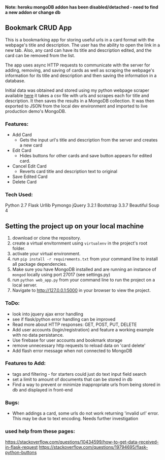 **Note: heroku mongoDB addon has been disabled/detached - need to find a new addon or change db**

## Bookmark CRUD App

This is a bookmarking app for storing useful urls in a card format with the webpage's title and description. The user has the ability to open the link in a new tab. Also, any card can have its title and description edited, and the card can be removed from the list.

The app uses async HTTP requests to communicate with the server for adding, removing, and saving of cards as well as scraping the webpage's information for its title and description and then saving the information in a database.

Initial data was obtained and stored using my python webpage scraper available [here](https://github.com/sebam2k4/webpage-scraper) it takes a csv file with urls and scrapes each for title and description. It then saves the results in a MongoDB collection. It was then exported to JSON from the local dev environment and imported to live production demo's MongoDB.

### Features:

- Add Card
  - Gets the input url's title and description from the server and creates a new card
- Edit Card
  - Hides buttons for other cards and save button appears for edited card.
- Cancel Edit Card
  - Reverts card title and description text to original
- Save Edited Card
- Delete Card

### Tech Used:
Python 2.7
Flask
Urllib
Pymongo
jQuery 3.2.1
Bootstrap 3.3.7
Beautiful Soup 4

## Setting the project up on your local machine
1. download or clone the repository.
2. create a virtual envitornment using `virtualenv` in the project's root folder.
3. activate your virtual environment.
4. run `pip install -r requirements.txt` from your command line to install all package dependencies.
5. Make sure you have MongoDB installed and are running an instance of `mongod` locally using port 27017 (see settings.py)
6. run `python web_app.py` from your command line to run the project on a local server.
7. Navigate to http://127.0.0.1:5000 in your browser to view the project.

### ToDo:
- look into jquery ajax error handling
- see if flask/python error handling can be improved
- Read more about HTTP responses: GET, POST, PUT, DELETE
- Add user accounts (login/registration) and feature a working example with no data persistance.
- Use firebase for user accounts and bookmark storage
- remove unnecessary http requests to reload data on 'card delete'
- Add flash error message when not connected to MongoDB

### Features to Add:
- tags and filtering - for starters could just do text input field search
- set a limit to amount of documents that can be stored in db
- Find a way to prevent or minimize inappropriate urls from being stored in db and displayed in front-end

### Bugs:
- When addings a card, some urls do not work returning 'invalid url' error. This may be due to text encoding. Needs further investigation

### used help from these pages:

https://stackoverflow.com/questions/10434599/how-to-get-data-received-in-flask-request
https://stackoverflow.com/questions/19794695/flask-python-buttons
